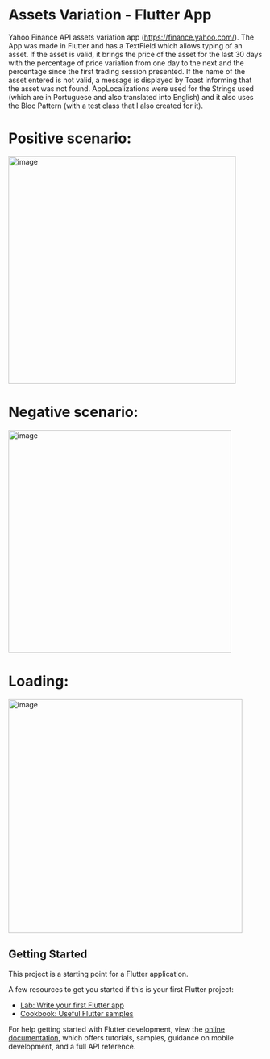 # Assets Variation - Flutter App

Yahoo Finance API assets variation app (https://finance.yahoo.com/). The App was made in Flutter and has a TextField which allows typing of an asset. If the asset is valid, it brings the price of the asset for the last 30 days with the percentage of price variation from one day to the next and the percentage since the first trading session presented. If the name of the asset entered is not valid, a message is displayed by Toast informing that the asset was not found. AppLocalizations were used for the Strings used (which are in Portuguese and also translated into English) and it also uses the Bloc Pattern (with a test class that I also created for it).

# Positive scenario:

<img width="451" alt="image" src="https://user-images.githubusercontent.com/69281497/211949139-213cb6ff-69c3-44c4-851e-620816762ac2.png">

# Negative scenario:

<img width="442" alt="image" src="https://user-images.githubusercontent.com/69281497/211948994-131d25b4-3108-414e-99bf-659efcda970c.png">

# Loading:

<img width="464" alt="image" src="https://user-images.githubusercontent.com/69281497/211948973-c9790dfc-37b6-49ea-b74c-963eb0e71393.png">


## Getting Started

This project is a starting point for a Flutter application.

A few resources to get you started if this is your first Flutter project:

- [Lab: Write your first Flutter app](https://docs.flutter.dev/get-started/codelab)
- [Cookbook: Useful Flutter samples](https://docs.flutter.dev/cookbook)

For help getting started with Flutter development, view the
[online documentation](https://docs.flutter.dev/), which offers tutorials,
samples, guidance on mobile development, and a full API reference.
